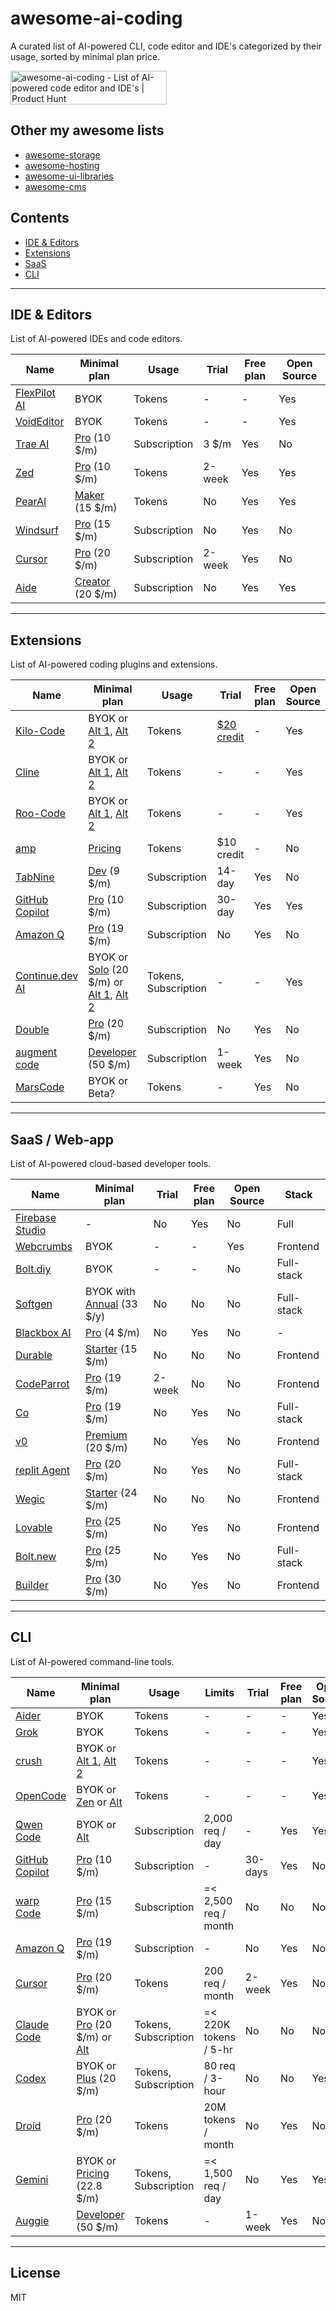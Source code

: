 # awesome-ai-coding

A curated list of AI-powered CLI, code editor and IDE's categorized by their usage, sorted by minimal plan price.

<a href="https://www.producthunt.com/products/awesome-ai-coding?embed=true&utm_source=badge-featured&utm_medium=badge&utm_source=badge-awesome&#0045;ai&#0045;coding" target="_blank"><img src="https://api.producthunt.com/widgets/embed-image/v1/featured.svg?post_id=1008787&theme=light&t=1756027113949" alt="awesome&#0045;ai&#0045;coding - List&#0032;of&#0032;AI&#0045;powered&#0032;code&#0032;editor&#0032;and&#0032;IDE&#0039;s | Product Hunt" style="width: 250px; height: 54px;" width="250" height="54" /></a>

## Other my awesome lists

- [awesome-storage](https://github.com/dalisoft/awesome-storage)
- [awesome-hosting](https://github.com/dalisoft/awesome-hosting)
- [awesome-ui-libraries](https://github.com/dalisoft/awesome-ui-libraries)
- [awesome-cms](https://github.com/dalisoft/awesome-cms)

## Contents

- [IDE & Editors](#ide--editors)
- [Extensions](#extensions)
- [SaaS](#saas--web-app)
- [CLI](#cli)

---

## IDE & Editors

List of AI-powered IDEs and code editors.

| Name                                 | Minimal plan                                    | Usage        | Trial  | Free plan | Open Source |
| ------------------------------------ | ----------------------------------------------- | ------------ | ------ | --------- | ----------- |
| [FlexPilot AI](https://flexpilot.ai) | BYOK                                            | Tokens       | -      | -         | Yes         |
| [VoidEditor](https://voideditor.com) | BYOK                                            | Tokens       | -      | -         | Yes         |
| [Trae AI](https://trae.ai)           | [Pro](https://www.trae.ai/pricing) (10 \$/m)    | Subscription | 3 \$/m | Yes       | No          |
| [Zed](https://zed.dev)               | [Pro](https://zed.dev/pricing) (10 \$/m)        | Tokens       | 2-week | Yes       | Yes         |
| [PearAI](https://trypear.ai)         | [Maker](https://trypear.ai/pricing) (15 \$/m)   | Tokens       | No     | Yes       | Yes         |
| [Windsurf](https://windsurf.com)     | [Pro](https://windsurf.com/pricing) (15 \$/m)   | Subscription | No     | Yes       | No          |
| [Cursor](https://www.cursor.com)     | [Pro](https://www.cursor.com/pricing) (20 \$/m) | Subscription | 2-week | Yes       | No          |
| [Aide](https://aide.dev)             | [Creator](https://aide.dev/pricing) (20 \$/m)   | Subscription | No     | Yes       | Yes         |

---

## Extensions

List of AI-powered coding plugins and extensions.

| Name                                                  | Minimal plan                                                                                           | Usage                | Trial                       | Free plan | Open Source |
| ----------------------------------------------------- | ------------------------------------------------------------------------------------------------------ | -------------------- | --------------------------- | --------- | ----------- |
| [Kilo-Code][kilo-code-ref]                            | BYOK or [Alt 1][z-ai-ref], [Alt 2][cerebras-ref]                                                       | Tokens               | [$20 credit][kilo-code-ref] | -         | Yes         |
| [Cline](https://github.com/cline/cline)               | BYOK or [Alt 1][z-ai-ref], [Alt 2][cerebras-ref]                                                       | Tokens               | -                           | -         | Yes         |
| [Roo-Code](https://github.com/RooVetGit/Roo-Code)     | BYOK or [Alt 1][z-ai-ref], [Alt 2][cerebras-ref]                                                       | Tokens               | -                           | -         | Yes         |
| [amp](https://ampcode.com)                            | [Pricing](https://ampcode.com/manual#pricing)                                                          | Tokens               | $10 credit                  | -         | No          |
| [TabNine](https://www.tabnine.com)                    | [Dev](https://www.tabnine.com/pricing) (9 \$/m)                                                        | Subscription         | 14-day                      | Yes       | No          |
| [GitHub Copilot](https://github.com/features/copilot) | [Pro](https://github.com/features/copilot/plans) (10 \$/m)                                             | Subscription         | 30-day                      | Yes       | Yes         |
| [Amazon Q](https://aws.amazon.com/q/developer)        | [Pro](https://aws.amazon.com/q/developer/pricing) (19 \$/m)                                            | Subscription         | No                          | Yes       | No          |
| [Continue.dev AI](https://continue.dev)               | BYOK or [Solo](https://hub.continue.dev/pricing) (20 \$/m) or [Alt 1][z-ai-ref], [Alt 2][cerebras-ref] | Tokens, Subscription | -                           | -         | Yes         |
| [Double](https://double.bot)                          | [Pro](https://docs.double.bot/pricing) (20 \$/m)                                                       | Subscription         | No                          | Yes       | No          |
| [augment code](https://www.augmentcode.com)           | [Developer](https://www.augmentcode.com/pricing) (50 \$/m)                                             | Subscription         | 1-week                      | Yes       | No          |
| [MarsCode](https://www.marscode.com)                  | BYOK or Beta?                                                                                          | Tokens               | -                           | Yes       | No          |

---

## SaaS / Web-app

List of AI-powered cloud-based developer tools.

| Name                                        | Minimal plan                                             | Trial  | Free plan | Open Source | Stack      |
| ------------------------------------------- | -------------------------------------------------------- | ------ | --------- | ----------- | ---------- |
| [Firebase Studio](https://firebase.studio/) | -                                                        | No     | Yes       | No          | Full       |
| [Webcrumbs](https://www.webcrumbs.org)      | BYOK                                                     | -      | -         | Yes         | Frontend   |
| [Bolt.diy](https://bolt.diy)                | BYOK                                                     | -      | -         | No          | Full-stack |
| [Softgen](https://softgen.ai)               | BYOK with [Annual](https://softgen.ai/pricing) (33 \$/y) | No     | No        | No          | Full-stack |
| [Blackbox AI](https://blackbox.ai)          | [Pro](https://www.blackbox.ai/pricing) (4 \$/m)          | No     | Yes       | No          | -          |
| [Durable](https://durable.co)               | [Starter](https://durable.co/pricing) (15 \$/m)          | No     | No        | No          | Frontend   |
| [CodeParrot](https://codeparrot.ai)         | [Pro](https://codeparrot.ai/pricing) (19 \$/m)           | 2-week | No        | No          | Frontend   |
| [Co](https://www.co.dev)                    | [Pro](https://www.co.dev/pricing) (19 \$/m)              | No     | Yes       | No          | Full-stack |
| [v0](https://v0.app)                        | [Premium](https://v0.app/pricing) (20 \$/m)              | No     | Yes       | No          | Frontend   |
| [replit Agent][replit-ref]                  | [Pro](https://replit.com/pricing) (20 \$/m)              | No     | Yes       | No          | Full-stack |
| [Wegic](https://wegic.ai)                   | [Starter](https://wegic.ai/pricing) (24 \$/m)            | No     | No        | No          | Frontend   |
| [Lovable](https://lovable.dev)              | [Pro](https://lovable.dev/pricing) (25 \$/m)             | No     | Yes       | No          | Frontend   |
| [Bolt.new](https://bolt.new)                | [Pro](https://bolt.new/pricing) (25 \$/m)                | No     | Yes       | No          | Full-stack |
| [Builder](https://builder.io)               | [Pro](https://www.builder.io/m/pricing) (30 \$/m)        | No     | Yes       | No          | Frontend   |

---

## CLI

List of AI-powered command-line tools.

| Name                                                     | Minimal plan                                                                  | Usage                | Limits                | Trial   | Free plan | Open Source |
| -------------------------------------------------------- | ----------------------------------------------------------------------------- | -------------------- | --------------------- | ------- | --------- | ----------- |
| [Aider](https://aider.chat)                              | BYOK                                                                          | Tokens               | -                     | -       | -         | Yes         |
| [Grok](https://grokcli.io)                               | BYOK                                                                          | Tokens               | -                     | -       | -         | Yes         |
| [crush](https://github.com/charmbracelet/crush)          | BYOK or [Alt 1][z-ai-ref], [Alt 2][cerebras-ref]                              | Tokens               | -                     | -       | -         | Yes         |
| [OpenCode](https://github.com/sst/opencode)              | BYOK or [Zen](https://opencode.ai/docs/zen) or [Alt][z-ai-ref]                | Tokens               | -                     | -       | -         | Yes         |
| [Qwen Code](https://github.com/QwenLM/qwen-code)         | BYOK or [Alt][cerebras-ref]                                                   | Subscription         | 2,000 req / day       | -       | Yes       | Yes         |
| [GitHub Copilot](https://github.com/features/copilot)    | [Pro](https://github.com/features/copilot/plans) (10 \$/m)                    | Subscription         | -                     | 30-days | Yes       | No          |
| [warp Code](https://www.warp.dev)                        | [Pro](https://www.warp.dev/pricing) (15 \$/m)                                 | Subscription         | =< 2,500 req / month  | No      | No        | No          |
| [Amazon Q](https://aws.amazon.com/q/developer)           | [Pro](https://aws.amazon.com/q/developer/pricing) (19 \$/m)                   | Subscription         | -                     | No      | Yes       | No          |
| [Cursor](https://cursor.com/cli)                         | [Pro](https://www.cursor.com/pricing) (20 \$/m)                               | Tokens               | 200 req / month       | 2-week  | Yes       | No          |
| [Claude Code](https://github.com/anthropics/claude-code) | BYOK or [Pro](https://www.anthropic.com/pricing) (20 \$/m) or [Alt][z-ai-ref] | Tokens, Subscription | =< 220K tokens / 5-hr | No      | No        | No          |
| [Codex](https://github.com/openai/codex)                 | BYOK or [Plus](https://openai.com/chatgpt/pricing) (20 \$/m)                  | Tokens, Subscription | 80 req / 3-hour       | No      | No        | Yes         |
| [Droid](https://factory.ai/product/ide)                  | [Pro](https://factory.ai/pricing) (20 \$/m)                                   | Tokens               | 20M tokens / month    | No      | Yes       | No          |
| [Gemini](https://github.com/google-gemini/gemini-cli)    | BYOK or [Pricing](https://codeassist.google) (22.8 \$/m)                      | Tokens, Subscription | =< 1,500 req / day    | No      | Yes       | Yes         |
| [Auggie](https://docs.augmentcode.com/cli)               | [Developer](https://www.augmentcode.com/pricing) (50 \$/m)                    | Tokens               | -                     | 1-week  | Yes       | No          |

---

## License

MIT

<!-- referral links -->

[cerebras-ref]: https://cloud.cerebras.ai?referral_code=d5m9c9m4
[kilo-code-ref]: https://kilocode.ai/users/sign_up?referral-code=e5be975c-9c80-4370-8547-8a7a18c4a275
[replit-ref]: https://replit.com/refer/dalisoft
[z-ai-ref]: https://z.ai/subscribe?ic=WYG1DQWSMW
